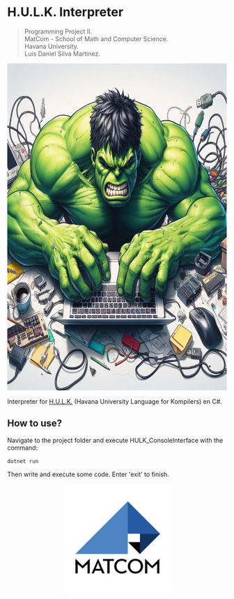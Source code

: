 # H.U.L.K. Interpreter

> Programming Project II.\
> MatCom - School of Math and Computer Science.\
> Havana University.\
> Luis Daniel Silva Martínez.

<p align="center">
<img src="HULK.jpg" width="750" height=750">
</p>

Interpreter for [H.U.L.K.](https://matcom.in/hulk) (Havana University Language for Kompilers) en C#.



## **How to use?**
Navigate to the project folder and execute HULK_ConsoleInterface with the command:
```
dotnet run
```
Then write and execute some code.
Enter 'exit' to finish.

<p align="center">
<img src="MatCom.jpg" width="250" height="250"></center>
</p>